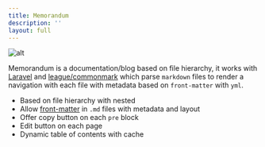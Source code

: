 ```yaml
---
title: Memorandum
description: ''
layout: full
---
```


![alt](/default.webp)

Memorandum is a documentation/blog based on file hierarchy, it works with [Laravel](https://laravel.com) and [league/commonmark](https://github.com/thephpleague/commonmark) which parse `markdown` files to render a navigation with each file with metadata based on `front-matter` with `yml`.

- Based on file hierarchy with nested
- Allow [front-matter](https://jekyllrb.com/docs/front-matter) in `.md` files with metadata and layout
- Offer copy button on each `pre` block
- Edit button on each page
- Dynamic table of contents with cache
